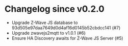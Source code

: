 # Changelog since v0.2.0
- Upgrade Z-Wave JS database to 93d505e97daa7649d0d4af16d0145b52cbdcc141 (#7) 
- Upgrade zwavejs2mqtt to v1.0.1 (#6) 
- Ensure HA Discovery awaits for Z-Wave JS Server (#5) 
